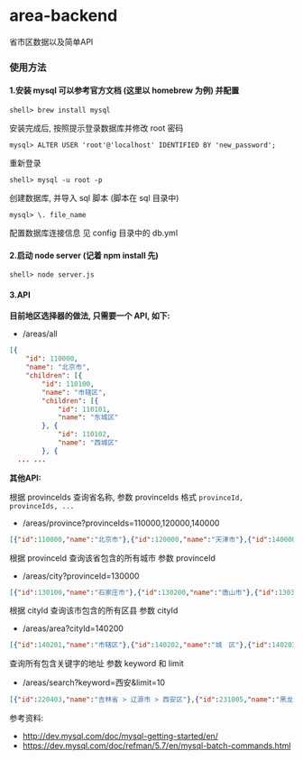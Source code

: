 # area-backend
省市区数据以及简单API

### 使用方法

#### 1.安装 mysql 可以参考官方文档 (这里以 homebrew 为例) 并配置

```
shell> brew install mysql
```

安装完成后, 按照提示登录数据库并修改 root 密码

```
mysql> ALTER USER 'root'@'localhost' IDENTIFIED BY 'new_password';
```

重新登录

```
shell> mysql -u root -p
```

创建数据库, 并导入 sql 脚本 (脚本在 sql 目录中)

```
mysql> \. file_name
```

配置数据库连接信息 见 config 目录中的 db.yml


#### 2.启动 node server (记着 npm install 先)

```
shell> node server.js
```

#### 3.API

**目前地区选择器的做法, 只需要一个 API, 如下:**

- /areas/all

```json
[{
    "id": 110000,
    "name": "北京市",
    "children": [{
        "id": 110100,
        "name": "市辖区",
        "children": [{
            "id": 110101,
            "name": "东城区"
        }, {
            "id": 110102,
            "name": "西城区"
        }, {
  ... ...
```

**其他API:**

根据 provinceIds 查询省名称, 参数 provinceIds 格式 `provinceId, provinceIds, ...`
- /areas/province?provinceIds=110000,120000,140000

```json
[{"id":110000,"name":"北京市"},{"id":120000,"name":"天津市"},{"id":140000,"name":"山西省"}]
```

根据 provinceId 查询该省包含的所有城市 参数 provinceId
- /areas/city?provinceId=130000

```json
[{"id":130100,"name":"石家庄市"},{"id":130200,"name":"唐山市"},{"id":130300,"name":"秦皇岛市"},{"id":130400,"name":"邯郸市"},{"id":130500,"name":"邢台市"},{"id":130600,"name":"保定市"},{"id":130700,"name":"张家口市"},{"id":130800,"name":"承德市"},{"id":130900,"name":"沧州市"},{"id":131000,"name":"廊坊市"},{"id":131100,"name":"衡水市"}]
```

根据 cityId 查询该市包含的所有区县 参数 cityId
- /areas/area?cityId=140200

```json
[{"id":140201,"name":"市辖区"},{"id":140202,"name":"城　区"},{"id":140203,"name":"矿　区"},{"id":140211,"name":"南郊区"},{"id":140212,"name":"新荣区"},{"id":140221,"name":"阳高县"},{"id":140222,"name":"天镇县"},{"id":140223,"name":"广灵县"},{"id":140224,"name":"灵丘县"},{"id":140225,"name":"浑源县"},{"id":140226,"name":"左云县"},{"id":140227,"name":"大同县"}]
```

查询所有包含关键字的地址 参数 keyword 和 limit
- /areas/search?keyword=西安&limit=10

```json
[{"id":220403,"name":"吉林省 > 辽源市 > 西安区"},{"id":231005,"name":"黑龙江省 > 牡丹江市 > 西安区"},{"id":610101,"name":"陕西省 > 西安市 > 市辖区"},{"id":610102,"name":"陕西省 > 西安市 > 新城区"},{"id":610103,"name":"陕西省 > 西安市 > 碑林区"},{"id":610104,"name":"陕西省 > 西安市 > 莲湖区"},{"id":610111,"name":"陕西省 > 西安市 > 灞桥区"},{"id":610112,"name":"陕西省 > 西安市 > 未央区"},{"id":610113,"name":"陕西省 > 西安市 > 雁塔区"},{"id":610114,"name":"陕西省 > 西安市 > 阎良区"}]
```

参考资料:

- http://dev.mysql.com/doc/mysql-getting-started/en/
- https://dev.mysql.com/doc/refman/5.7/en/mysql-batch-commands.html